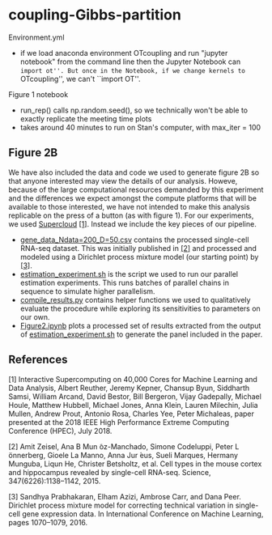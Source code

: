 # coupling-Gibbs-partition

Environment.yml
- if we load anaconda environment OTcoupling and run "jupyter notebook" from the command line then the Jupyter Notebook can ``import ot''. But once in the Notebook, if we change kernels to ``OTcoupling'', we can't ``import OT''. 

Figure 1 notebook

- run_rep() calls np.random.seed(), so we technically won't be able to exactly replicate the meeting time plots
- takes around 40 minutes to run on Stan's computer, with max_iter = 100


## Figure 2B
We have also included the data and code we used to generate figure 2B so that anyone interested may view the details of our analysis.
Howeve, because of the large computational resources demanded by this experiment
and the differences we expect amongst the compute platforms that will be available 
to those interested, we have not intended to make this analysis replicable on the press of a button (as with figure 1).
For our experiments, we used [Supercloud](https://supercloud.mit.edu/) [[1]](#1).
Instead we include the key pieces of our pipeline.
* [gene\_data\_Ndata=200\_D=50.csv](data/gene_data_Ndata=200_D=50.csv) contains the processed single-cell RNA-seq dataset.  This was initially published in [[2]](#2) and processed and modeled using a Dirichlet process mixture model (our starting point) by [[3]](#3).
* [estimation\_experiment.sh](scripts/estimation_experiment.sh) is the script we used to run our parallel estimation experiments. This runs batches of parallel chains in sequence to simulate higher parallelism.
* [compile\_results.py](modules/compile_results.py) contains helper functions we used to qualitatively evaluate the procedure while exploring its sensitivities to parameters on our own.
* [Figure2.ipynb](Figure2.ipynb) plots a processed set of results extracted
  from the output of [estimation\_experiment.sh](scripts/estimation_experiment.sh) to generate the panel included in the paper.


## References
<a id="1"> [1] </a>
Interactive Supercomputing on 40,000 Cores for Machine Learning and Data Analysis, Albert Reuther, Jeremy Kepner, Chansup Byun, Siddharth Samsi, William Arcand, David Bestor, Bill Bergeron, Vijay Gadepally, Michael Houle, Matthew Hubbell, Michael Jones, Anna Klein, Lauren Milechin, Julia Mullen, Andrew Prout, Antonio Rosa, Charles Yee, Peter Michaleas, paper presented at the 2018 IEEE High Performance Extreme Computing Conference (HPEC), July 2018.

<a id="2"> [2] </a>  Amit Zeisel, Ana B Mun ̃oz-Manchado, Simone Codeluppi, Peter L ̈onnerberg, Gioele La Manno, Anna Jur ́eus, Sueli Marques, Hermany Munguba, Liqun He, Christer Betsholtz, et al. Cell types in the mouse cortex and hippocampus revealed by single-cell RNA-seq. Science, 347(6226):1138–1142, 2015.

<a id="3"> [3] </a>
Sandhya Prabhakaran, Elham Azizi, Ambrose Carr, and Dana Peer. Dirichlet process mixture model for correcting technical variation in single-cell gene expression data. In International Conference on Machine Learning, pages 1070–1079, 2016.
